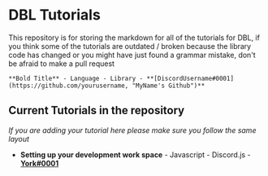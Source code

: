 # DBL Tutorials

This repository is for storing the markdown for all of the tutorials for DBL, if you think some of the tutorials are outdated / broken because the library code has changed or you might have just found a grammar mistake, don't be afraid to make a pull request

`**Bold Title** - Language - Library - **[DiscordUsername#0001](https://github.com/yourusername, "MyName's Github")**`

## Current Tutorials in the repository 
*If you are adding your tutorial here please make sure you follow the same layout*

* **Setting up your development work space** - Javascript - Discord.js - **[York#0001](https://github.com/YorkAARGH, "York's Github")**
